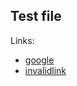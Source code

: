 ## Test file

Links:
- [google](https://www.google.com/)
- [invalidlink](https://reqres.in/api/users/34)